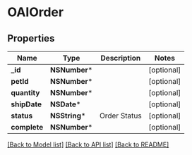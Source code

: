 # OAIOrder

## Properties
Name | Type | Description | Notes
------------ | ------------- | ------------- | -------------
**_id** | **NSNumber*** |  | [optional] 
**petId** | **NSNumber*** |  | [optional] 
**quantity** | **NSNumber*** |  | [optional] 
**shipDate** | **NSDate*** |  | [optional] 
**status** | **NSString*** | Order Status | [optional] 
**complete** | **NSNumber*** |  | [optional] 

[[Back to Model list]](../README.md#documentation-for-models) [[Back to API list]](../README.md#documentation-for-api-endpoints) [[Back to README]](../README.md)


